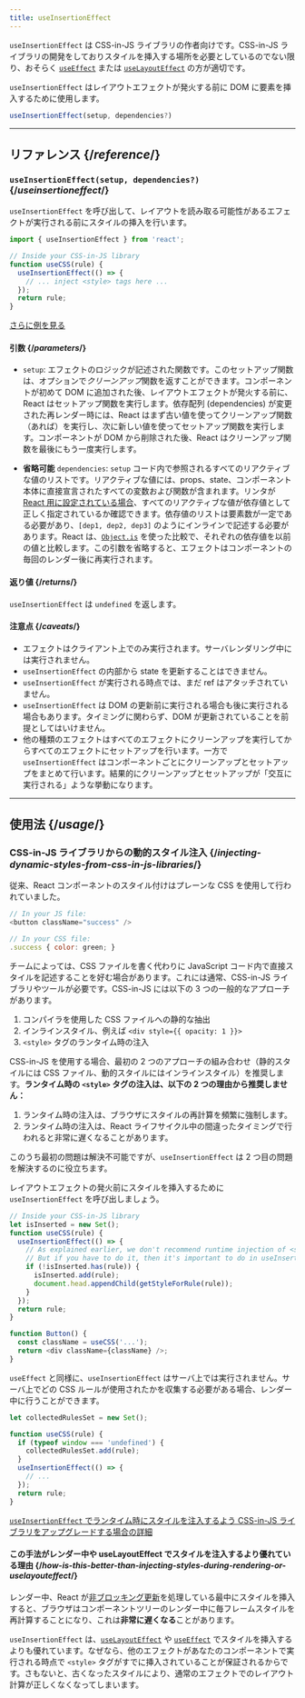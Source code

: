 ```yaml
---
title: useInsertionEffect
---
```


<Pitfall>

`useInsertionEffect` は CSS-in-JS ライブラリの作者向けです。CSS-in-JS ライブラリの開発をしておりスタイルを挿入する場所を必要としているのでない限り、おそらく [`useEffect`](/reference/react/useEffect) または [`useLayoutEffect`](/reference/react/useLayoutEffect) の方が適切です。

</Pitfall>

<Intro>

`useInsertionEffect` はレイアウトエフェクトが発火する前に DOM に要素を挿入するために使用します。

```js
useInsertionEffect(setup, dependencies?)
```

</Intro>

<InlineToc />

---

## リファレンス {/*reference*/}

### `useInsertionEffect(setup, dependencies?)` {/*useinsertioneffect*/}

`useInsertionEffect` を呼び出して、レイアウトを読み取る可能性があるエフェクトが実行される前にスタイルの挿入を行います。

```js
import { useInsertionEffect } from 'react';

// Inside your CSS-in-JS library
function useCSS(rule) {
  useInsertionEffect(() => {
    // ... inject <style> tags here ...
  });
  return rule;
}
```

[さらに例を見る](#usage)

#### 引数 {/*parameters*/}

* `setup`: エフェクトのロジックが記述された関数です。このセットアップ関数は、オプションで*クリーンアップ*関数を返すことができます。コンポーネントが初めて DOM に追加された後、レイアウトエフェクトが発火する前に、React はセットアップ関数を実行します。依存配列 (dependencies) が変更された再レンダー時には、React はまず古い値を使ってクリーンアップ関数（あれば）を実行し、次に新しい値を使ってセットアップ関数を実行します。コンポーネントが DOM から削除された後、React はクリーンアップ関数を最後にもう一度実行します。
 
* **省略可能** `dependencies`: `setup` コード内で参照されるすべてのリアクティブな値のリストです。リアクティブな値には、props、state、コンポーネント本体に直接宣言されたすべての変数および関数が含まれます。リンタが [React 用に設定されている場合](/learn/editor-setup#linting)、すべてのリアクティブな値が依存値として正しく指定されているか確認できます。依存値のリストは要素数が一定である必要があり、`[dep1, dep2, dep3]` のようにインラインで記述する必要があります。React は、[`Object.is`](https://developer.mozilla.org/en-US/docs/Web/JavaScript/Reference/Global_Objects/Object/is) を使った比較で、それぞれの依存値を以前の値と比較します。この引数を省略すると、エフェクトはコンポーネントの毎回のレンダー後に再実行されます。

#### 返り値 {/*returns*/}

`useInsertionEffect` は `undefined` を返します。

#### 注意点 {/*caveats*/}

* エフェクトはクライアント上でのみ実行されます。サーバレンダリング中には実行されません。
* `useInsertionEffect` の内部から state を更新することはできません。
* `useInsertionEffect` が実行される時点では、まだ ref はアタッチされていません。
* `useInsertionEffect` は DOM の更新前に実行される場合も後に実行される場合もあります。タイミングに関わらず、DOM が更新されていることを前提としてはいけません。
* 他の種類のエフェクトはすべてのエフェクトにクリーンアップを実行してからすべてのエフェクトにセットアップを行います。一方で `useInsertionEffect` はコンポーネントごとにクリーンアップとセットアップをまとめて行います。結果的にクリーンアップとセットアップが「交互に実行される」ような挙動になります。
---

## 使用法 {/*usage*/}

### CSS-in-JS ライブラリからの動的スタイル注入 {/*injecting-dynamic-styles-from-css-in-js-libraries*/}

従来、React コンポーネントのスタイル付けはプレーンな CSS を使用して行われていました。

```js
// In your JS file:
<button className="success" />

// In your CSS file:
.success { color: green; }
```

チームによっては、CSS ファイルを書く代わりに JavaScript コード内で直接スタイルを記述することを好む場合があります。これには通常、CSS-in-JS ライブラリやツールが必要です。CSS-in-JS には以下の 3 つの一般的なアプローチがあります。

1. コンパイラを使用した CSS ファイルへの静的な抽出
2. インラインスタイル、例えば `<div style={{ opacity: 1 }}>`
3. `<style>` タグのランタイム時の注入

CSS-in-JS を使用する場合、最初の 2 つのアプローチの組み合わせ（静的スタイルには CSS ファイル、動的スタイルにはインラインスタイル）を推奨します。**ランタイム時の `<style>` タグの注入は、以下の 2 つの理由から推奨しません：**

1. ランタイム時の注入は、ブラウザにスタイルの再計算を頻繁に強制します。
2. ランタイム時の注入は、React ライフサイクル中の間違ったタイミングで行われると非常に遅くなることがあります。

このうち最初の問題は解決不可能ですが、`useInsertionEffect` は 2 つ目の問題を解決するのに役立ちます。

レイアウトエフェクトの発火前にスタイルを挿入するために `useInsertionEffect` を呼び出しましょう。

```js {4-11}
// Inside your CSS-in-JS library
let isInserted = new Set();
function useCSS(rule) {
  useInsertionEffect(() => {
    // As explained earlier, we don't recommend runtime injection of <style> tags.
    // But if you have to do it, then it's important to do in useInsertionEffect.
    if (!isInserted.has(rule)) {
      isInserted.add(rule);
      document.head.appendChild(getStyleForRule(rule));
    }
  });
  return rule;
}

function Button() {
  const className = useCSS('...');
  return <div className={className} />;
}
```

`useEffect` と同様に、`useInsertionEffect` はサーバ上では実行されません。サーバ上でどの CSS ルールが使用されたかを収集する必要がある場合、レンダー中に行うことができます。

```js {1,4-6}
let collectedRulesSet = new Set();

function useCSS(rule) {
  if (typeof window === 'undefined') {
    collectedRulesSet.add(rule);
  }
  useInsertionEffect(() => {
    // ...
  });
  return rule;
}
```

[`useInsertionEffect` でランタイム時にスタイルを注入するよう CSS-in-JS ライブラリをアップグレードする場合の詳細](https://github.com/reactwg/react-18/discussions/110)

<DeepDive>

#### この手法がレンダー中や useLayoutEffect でスタイルを注入するより優れている理由 {/*how-is-this-better-than-injecting-styles-during-rendering-or-uselayouteffect*/}

レンダー中、React が[非ブロッキング更新](/reference/react/useTransition#perform-non-blocking-updates-with-actions)を処理している最中にスタイルを挿入すると、ブラウザはコンポーネントツリーのレンダー中に毎フレームスタイルを再計算することになり、これは**非常に遅くなる**ことがあります。

`useInsertionEffect` は、[`useLayoutEffect`](/reference/react/useLayoutEffect) や [`useEffect`](/reference/react/useEffect) でスタイルを挿入するよりも優れています。なぜなら、他のエフェクトがあなたのコンポーネントで実行される時点で `<style>` タグがすでに挿入されていることが保証されるからです。さもないと、古くなったスタイルにより、通常のエフェクトでのレイアウト計算が正しくなくなってしまいます。

</DeepDive>
